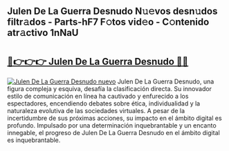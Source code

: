 ## Julen De La Guerra Desnudo N𝚞𝚎vos desn𝚞dos filtr𝚊dos - Parts-hF7 F𝚘tos vid𝚎o - C𝚘ntenido atr𝚊ctivo 1nNaU

# <h2><a href="http://mb0evgs.tromn.icu/?c=Julen+De+La+Guerra+Desnudo">🔗👉👉👉 Julen De La Guerra Desnudo 🔗🔗</a></h2>

[![Julen De La Guerra Desnudo nuevo](https://i.imgur.com/pEAQMta.gif)](http://mb0evgs.tromn.icu/?c=Julen+De+La+Guerra+Desnudo)
Julen De La Guerra Desnudo, una figura compleja y esquiva, desafía la clasificación directa. Su innovador estilo de comunicación en línea ha cautivado y enfurecido a los espectadores, encendiendo debates sobre ética, individualidad y la naturaleza evolutiva de las sociedades virtuales. A pesar de la incertidumbre de sus próximas acciones, su impacto en el ámbito digital es profundo. Impulsado por una determinación inquebrantable y un encanto innegable, el progreso de Julen De La Guerra Desnudo en el ámbito digital es inquebrantable.
